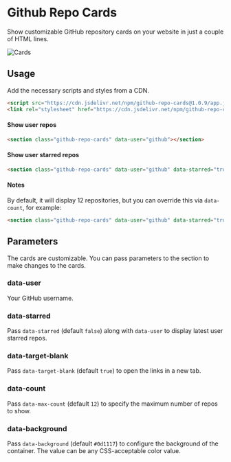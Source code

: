 # Github Repo Cards

Show customizable GitHub repository cards on your website in just a couple of HTML lines.

![Cards](cards-screenshot-1.png)

## Usage

Add the necessary scripts and styles from a CDN.

````html
<script src="https://cdn.jsdelivr.net/npm/github-repo-cards@1.0.9/app.js" defer></script>
<link rel="stylesheet" href="https://cdn.jsdelivr.net/npm/github-repo-cards@1.0.9/style.css">
````

#### Show user repos

````html
<section class="github-repo-cards" data-user="github"></section>
````

#### Show user starred repos
````html
<section class="github-repo-cards" data-user="github" data-starred="true"></section>
````

#### Notes
By default, it will display 12 repositories, but you can override this via `data-count`, for example:
````html
<section class="github-repo-cards" data-user="github" data-starred="true"></section>
````


## Parameters

The cards are customizable. You can pass parameters to the section to make changes to the cards.

### data-user

Your GitHub username.

### data-starred

Pass `data-starred` (default `false`) along with `data-user` to display latest user starred repos.

### data-target-blank

Pass `data-target-blank` (default `true`) to open the links in a new tab.

### data-count

Pass `data-max-count` (default `12`) to specify the maximum number of repos to show.

### data-background

Pass `data-background` (default `#0d1117`) to configure the background of the container. The value can be any CSS-acceptable color value.